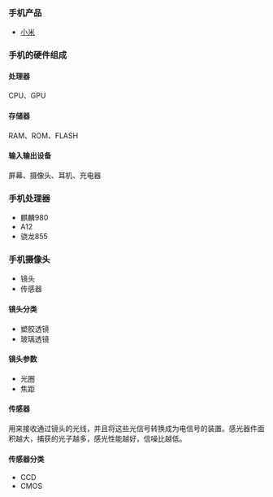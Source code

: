 ### 手机产品

* [小米](https://www.mi.com/)

### 手机的硬件组成

#### 处理器

CPU、GPU

#### 存储器

RAM、ROM、FLASH

#### 输入输出设备

屏幕、摄像头、耳机、充电器

### 手机处理器

* 麒麟980
* A12
* 骁龙855

### 手机摄像头

* 镜头
* 传感器

#### 镜头分类

* 塑胶透镜
* 玻璃透镜

#### 镜头参数

* 光圈
* 焦距

#### 传感器

用来接收通过镜头的光线，并且将这些光信号转换成为电信号的装置。感光器件面积越大，捕获的光子越多，感光性能越好，信噪比越低。

#### 传感器分类

* CCD
* CMOS
